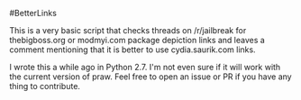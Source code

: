 #BetterLinks

This is a very basic script that checks threads on /r/jailbreak for thebigboss.org or modmyi.com package depiction links and leaves a comment mentioning that it is better to use cydia.saurik.com links. 

I wrote this a while ago in Python 2.7. I'm not even sure if it will work with the current version of praw. Feel free to open an issue or PR if you have any thing to contribute.
